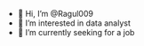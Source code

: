 - 👋 Hi, I’m @Ragul009
- 👀 I’m interested in data analyst
- 🌱 I’m currently seeking for a job


<!---
Ragul009/Ragul009 is a ✨ special ✨ repository because its `README.md` (this file) appears on your GitHub profile.
You can click the Preview link to take a look at your changes.
--->
